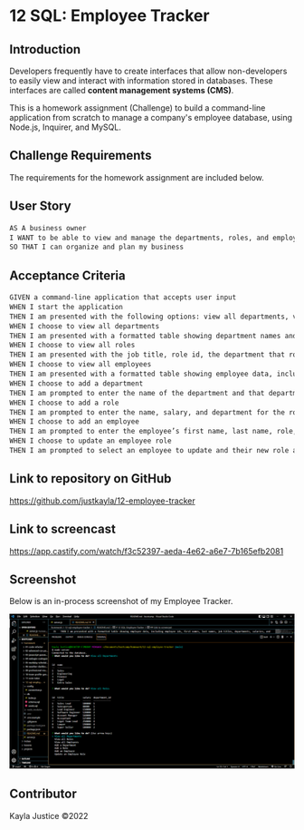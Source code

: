 # 12 SQL: Employee Tracker


## Introduction

Developers frequently have to create interfaces that allow non-developers to easily view and interact with information stored in databases. These interfaces are called **content management systems (CMS)**.

This is a homework assignment (Challenge) to build a command-line application from scratch to manage a company's employee database, using Node.js, Inquirer, and MySQL.


## Challenge Requirements

The requirements for the homework assignment are included below.


## User Story

```md
AS A business owner
I WANT to be able to view and manage the departments, roles, and employees in my company
SO THAT I can organize and plan my business
```

## Acceptance Criteria

```md
GIVEN a command-line application that accepts user input
WHEN I start the application
THEN I am presented with the following options: view all departments, view all roles, view all employees, add a department, add a role, add an employee, and update an employee role
WHEN I choose to view all departments
THEN I am presented with a formatted table showing department names and department ids
WHEN I choose to view all roles
THEN I am presented with the job title, role id, the department that role belongs to, and the salary for that role
WHEN I choose to view all employees
THEN I am presented with a formatted table showing employee data, including employee ids, first names, last names, job titles, departments, salaries, and managers that the employees report to
WHEN I choose to add a department
THEN I am prompted to enter the name of the department and that department is added to the database
WHEN I choose to add a role
THEN I am prompted to enter the name, salary, and department for the role and that role is added to the database
WHEN I choose to add an employee
THEN I am prompted to enter the employee’s first name, last name, role, and manager, and that employee is added to the database
WHEN I choose to update an employee role
THEN I am prompted to select an employee to update and their new role and this information is updated in the database 
```


## Link to repository on GitHub

https://github.com/justkayla/12-employee-tracker


## Link to screencast

https://app.castify.com/watch/f3c52397-aeda-4e62-a6e7-7b165efb2081 


## Screenshot

Below is an in-process screenshot of my Employee Tracker.

![](screenshot1.png)


## Contributor

Kayla Justice &copy;2022   